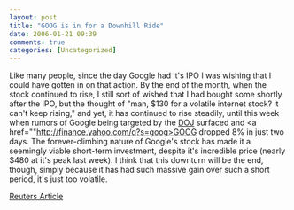 ```yaml
---
layout: post
title: "GOOG is in for a Downhill Ride"
date: 2006-01-21 09:39
comments: true
categories: [Uncategorized]
---
```

Like many people, since the day Google had it's IPO I was wishing that I could have gotten in on that action.  By the end of the month, when the stock continued to rise, I still sort of wished that I had bought some shortly after the IPO, but the thought of "man, $130 for a volatile internet stock? it can't keep rising," and yet, it has continued to rise steadily, until this week when rumors of Google being targeted by the <a href="http://www.usdoj.gov/">DOJ</a> surfaced and <a href=""http://finance.yahoo.com/q?s=goog>GOOG</a> dropped 8% in just two days.  The forever-climbing nature of Google's stock has made it a seemingly viable short-term investment, despite it's incredible price (nearly $480 at it's peak last week).  I think that this downturn will be the end, though, simply because it has had such massive gain over such a short period, it's just too volatile.

<a href="http://today.reuters.com/investing/financeArticle.aspx?type=hotStocksNews&storyID=2006-01-20T194115Z_01_N20177562_RTRUKOC_0_US-GOOGLE-STOCKS.xml">Reuters Article</a>
